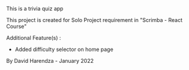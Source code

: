This is a trivia quiz app

This project is created for Solo Project requirement in "Scrimba - React Course"

Additional Feature(s) :
- Added difficulty selector on home page

By David Harendza - January 2022